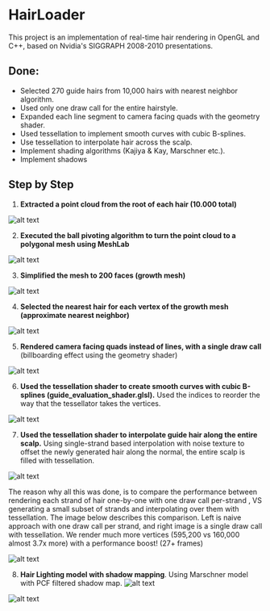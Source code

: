 # HairLoader

This project is an implementation of real-time hair rendering in OpenGL and C++, based on Nvidia's SIGGRAPH 2008-2010 presentations. 

## Done:
- Selected 270 guide hairs from 10,000 hairs with nearest neighbor algorithm.
- Used only one draw call for the entire hairstyle.
- Expanded each line segment to camera facing quads with the geometry shader.
- Used tessellation to implement smooth curves with cubic B-splines.
- Use tessellation to interpolate hair across the scalp.
- Implement shading algorithms (Kajiya & Kay, Marschner etc.).
- Implement shadows 

## Step by Step

1. **Extracted a point cloud from the root of each hair (10.000 total)**

![alt text](https://i.postimg.cc/PrrTnH5d/point-cloud.png)<br>


2. **Executed the ball pivoting algorithm to turn the point cloud to a polygonal mesh using MeshLab**

![alt text](https://i.postimg.cc/dVrWWkc3/ball-pivoting.png)<br>


3. **Simplified the mesh to 200 faces (growth mesh)**

![alt text](https://i.postimg.cc/7hckNG8X/growth-mesh.png)<br>


4. **Selected the nearest hair for each vertex of the growth mesh (approximate nearest neighbor)**

![alt text](https://i.postimg.cc/mrQg2wf4/guides-1.png)<br>



5. **Rendered camera facing quads instead of lines, with a single draw call** (billboarding effect using the geometry shader)

![alt text](https://i.postimg.cc/RVyS78v9/quads.png)<br>

6. **Used the tessellation shader to create smooth curves with cubic B-splines (guide_evaluation_shader.glsl).** Used the indices to reorder the way that the tessellator takes the vertices.


![alt text](https://i.postimg.cc/L6H5n4c0/bspline.png)

7. **Used the tessellation shader to interpolate guide hair along the entire scalp.** Using single-strand based interpolation with noise texture to offset the newly generated hair along the normal, the entire scalp is filled with tessellation.

![alt text](https://i.postimg.cc/DywJj1n9/2023-01-27-211343.png)


The reason why all this was done, is to compare the performance between rendering each strand of hair one-by-one with one draw call per-strand , VS generating a small subset of strands and interpolating over them with tessellation. The image below describes this comparison. Left is naive approach with one draw call per strand, and right image is a single draw call with tessellation. We render much more vertices (595,200 vs 160,000 almost 3.7x more) with a performance boost! (27+ frames)


![alt text](https://i.postimg.cc/zXWhRKSK/comparison.png)


8. **Hair Lighting model with shadow mapping**. Using Marschner model with PCF filtered shadow map. 
![alt text](https://i.postimg.cc/cLgqxgNp/pcf-shadows.png)

![alt text](https://i.postimg.cc/yYr4Ch2h/pcf-shadows2.png)
